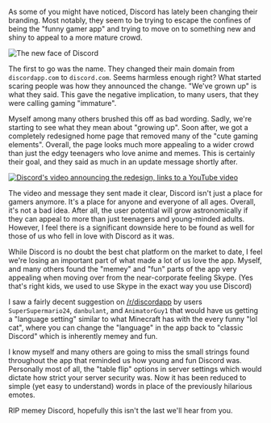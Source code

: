 As some of you might have noticed, Discord has lately been changing their branding. Most notably, they seem to be trying to escape the confines of being the "funny gamer app" and trying to move on to something new and shiny to appeal to a more mature crowd.

![The new face of Discord](https://i.imgur.com/nIM3HT4.png)


The first to go was the name. They changed their main domain from `discordapp.com` to `discord.com`. Seems harmless enough right? What started scaring people was how they announced the change. "We've grown up" is what they said. This gave the negative implication, to many users, that they were calling gaming "immature".

Myself among many others brushed this off as bad wording. Sadly, we're starting to see what they mean about "growing up". Soon after, we got a completely redesigned home page that removed many of the "cute gaming elements". Overall, the page looks much more appealing to a wider crowd than just the edgy teenagers who love anime and memes. This is certainly their goal, and they said as much in an update message shortly after.

[![Discord's video announcing the redesign, links to a YouTube video](http://img.youtube.com/vi/jAXDxug-1B4/0.jpg)](http://www.youtube.com/watch?v=jAXDxug-1B4 "Discord's video announcing the redesign.")

The video and message they sent made it clear, Discord isn't just a place for gamers anymore. It's a place for anyone and everyone of all ages. Overall, it's not a bad idea. After all, the user potential will grow astronomically if they can appeal to more than just teenagers and young-minded adults. However, I feel there is a significant downside here to be found as well for those of us who fell in love with Discord as it was.

While Discord is no doubt the best chat platform on the market to date, I feel we're losing an important part of what made a lot of us love the app. Myself, and many others found the "memey" and "fun" parts of the app very appealing when moving over from the near-corporate feeling Skype. (Yes that's right kids, we used to use Skype in the exact way you use Discord)

I saw a fairly decent suggestion on [/r/discordapp](https://www.reddit.com/r/discordapp/comments/hnx65n/the_depersonalization_of_discord/fxekxd7?utm_source=share&utm_medium=web2x) by users `SuperSupermario24`, `danbulant`, and `AnimatorGuy1` that would have us getting a "language setting" similar to what Minecraft has with the every funny "lol cat", where you can change the "language" in the app back to "classic Discord" which is inherently memey and fun.

I know myself and many others are going to miss the small strings found throughout the app that reminded us how young and fun Discord was. Personally most of all, the "table flip" options in server settings which would dictate how strict your server security was. Now it has been reduced to simple (yet easy to understand) words in place of the previously hilarious emotes.

RIP memey Discord, hopefully this isn't the last we'll hear from you.